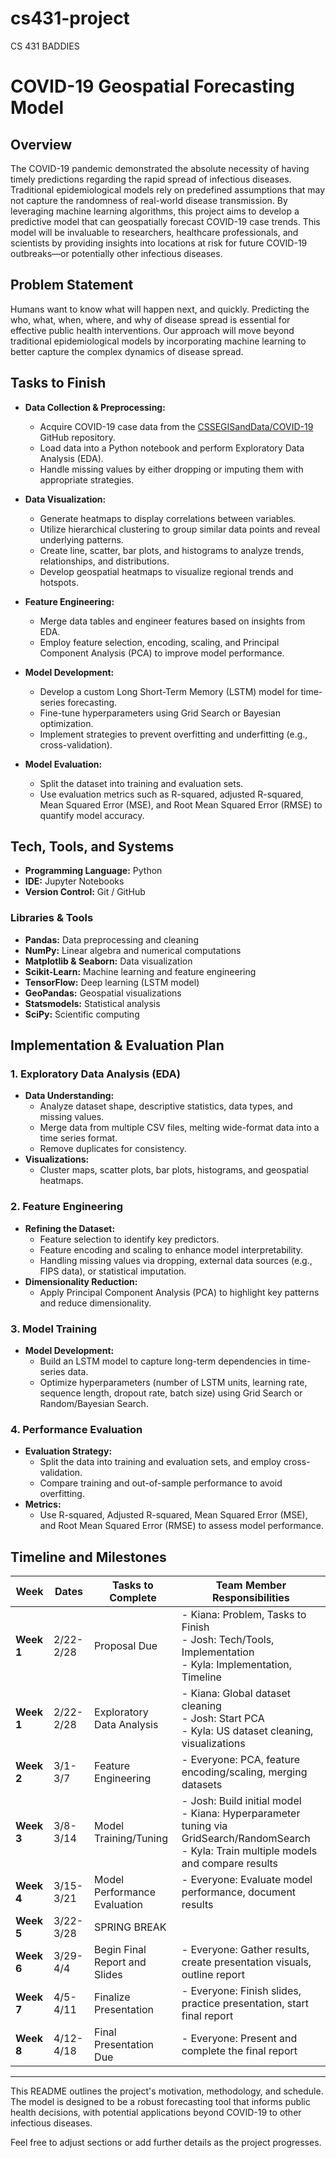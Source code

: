 # cs431-project
CS 431 BADDIES

# COVID-19 Geospatial Forecasting Model

## Overview

The COVID-19 pandemic demonstrated the absolute necessity of having timely predictions regarding the rapid spread of infectious diseases. Traditional epidemiological models rely on predefined assumptions that may not capture the randomness of real-world disease transmission. By leveraging machine learning algorithms, this project aims to develop a predictive model that can geospatially forecast COVID-19 case trends. This model will be invaluable to researchers, healthcare professionals, and scientists by providing insights into locations at risk for future COVID-19 outbreaks—or potentially other infectious diseases.

## Problem Statement

Humans want to know what will happen next, and quickly. Predicting the who, what, when, where, and why of disease spread is essential for effective public health interventions. Our approach will move beyond traditional epidemiological models by incorporating machine learning to better capture the complex dynamics of disease spread.

## Tasks to Finish

- **Data Collection & Preprocessing:**
  - Acquire COVID-19 case data from the [CSSEGISandData/COVID-19](https://github.com/CSSEGISandData/COVID-19) GitHub repository.
  - Load data into a Python notebook and perform Exploratory Data Analysis (EDA).
  - Handle missing values by either dropping or imputing them with appropriate strategies.

- **Data Visualization:**
  - Generate heatmaps to display correlations between variables.
  - Utilize hierarchical clustering to group similar data points and reveal underlying patterns.
  - Create line, scatter, bar plots, and histograms to analyze trends, relationships, and distributions.
  - Develop geospatial heatmaps to visualize regional trends and hotspots.

- **Feature Engineering:**
  - Merge data tables and engineer features based on insights from EDA.
  - Employ feature selection, encoding, scaling, and Principal Component Analysis (PCA) to improve model performance.

- **Model Development:**
  - Develop a custom Long Short-Term Memory (LSTM) model for time-series forecasting.
  - Fine-tune hyperparameters using Grid Search or Bayesian optimization.
  - Implement strategies to prevent overfitting and underfitting (e.g., cross-validation).

- **Model Evaluation:**
  - Split the dataset into training and evaluation sets.
  - Use evaluation metrics such as R-squared, adjusted R-squared, Mean Squared Error (MSE), and Root Mean Squared Error (RMSE) to quantify model accuracy.

## Tech, Tools, and Systems

- **Programming Language:** Python
- **IDE:** Jupyter Notebooks
- **Version Control:** Git / GitHub

### Libraries & Tools

- **Pandas:** Data preprocessing and cleaning
- **NumPy:** Linear algebra and numerical computations
- **Matplotlib & Seaborn:** Data visualization
- **Scikit-Learn:** Machine learning and feature engineering
- **TensorFlow:** Deep learning (LSTM model)
- **GeoPandas:** Geospatial visualizations
- **Statsmodels:** Statistical analysis
- **SciPy:** Scientific computing

## Implementation & Evaluation Plan

### 1. Exploratory Data Analysis (EDA)
- **Data Understanding:** 
  - Analyze dataset shape, descriptive statistics, data types, and missing values.
  - Merge data from multiple CSV files, melting wide-format data into a time series format.
  - Remove duplicates for consistency.
- **Visualizations:**
  - Cluster maps, scatter plots, bar plots, histograms, and geospatial heatmaps.

### 2. Feature Engineering
- **Refining the Dataset:**
  - Feature selection to identify key predictors.
  - Feature encoding and scaling to enhance model interpretability.
  - Handling missing values via dropping, external data sources (e.g., FIPS data), or statistical imputation.
- **Dimensionality Reduction:**
  - Apply Principal Component Analysis (PCA) to highlight key patterns and reduce dimensionality.

### 3. Model Training
- **Model Development:**
  - Build an LSTM model to capture long-term dependencies in time-series data.
  - Optimize hyperparameters (number of LSTM units, learning rate, sequence length, dropout rate, batch size) using Grid Search or Random/Bayesian Search.

### 4. Performance Evaluation
- **Evaluation Strategy:**
  - Split the data into training and evaluation sets, and employ cross-validation.
  - Compare training and out-of-sample performance to avoid overfitting.
- **Metrics:**
  - Use R-squared, Adjusted R-squared, Mean Squared Error (MSE), and Root Mean Squared Error (RMSE) to assess model performance.

## Timeline and Milestones

| Week         | Dates       | Tasks to Complete                                   | Team Member Responsibilities                            |
|--------------|-------------|-----------------------------------------------------|---------------------------------------------------------|
| **Week 1**   | 2/22-2/28   | Proposal Due                                        | - Kiana: Problem, Tasks to Finish<br>- Josh: Tech/Tools, Implementation<br>- Kyla: Implementation, Timeline  |
| **Week 1**   | 2/22-2/28   | Exploratory Data Analysis                           | - Kiana: Global dataset cleaning<br>- Josh: Start PCA<br>- Kyla: US dataset cleaning, visualizations  |
| **Week 2**   | 3/1-3/7     | Feature Engineering                                 | - Everyone: PCA, feature encoding/scaling, merging datasets |
| **Week 3**   | 3/8-3/14    | Model Training/Tuning                               | - Josh: Build initial model<br>- Kiana: Hyperparameter tuning via GridSearch/RandomSearch<br>- Kyla: Train multiple models and compare results |
| **Week 4**   | 3/15-3/21   | Model Performance Evaluation                        | - Everyone: Evaluate model performance, document results |
| **Week 5**   | 3/22-3/28   | SPRING BREAK                                        |                                                         |
| **Week 6**   | 3/29-4/4    | Begin Final Report and Slides                       | - Everyone: Gather results, create presentation visuals, outline report |
| **Week 7**   | 4/5-4/11    | Finalize Presentation                               | - Everyone: Finish slides, practice presentation, start final report |
| **Week 8**   | 4/12-4/18   | Final Presentation Due                              | - Everyone: Present and complete the final report       |

---

This README outlines the project's motivation, methodology, and schedule. The model is designed to be a robust forecasting tool that informs public health decisions, with potential applications beyond COVID-19 to other infectious diseases.

Feel free to adjust sections or add further details as the project progresses.
